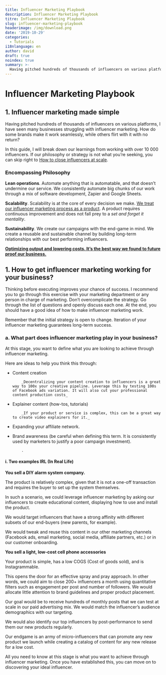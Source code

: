 ```yaml
---
title: Influencer Marketing Playbook
description: Influencer Marketing Playbook
titre: Influencer Marketing Playbook
slug: influencer-marketing-playbook
headerimage: /img/download.png
date: '2019-10-29'
categories:
  - Tutorials
i18nlanguage: en
author: david
draft: true
noindex: true
summary: >-
  Having pitched hundreds of thousands of influencers on various platforms, I have seen many businesses struggling with influencer marketing. How do some brands make it work seamlessly, while others flirt with it with no return?
---
```


# Influencer Marketing Playbook


## 1. Influencer marketing made simple


Having pitched hundreds of thousands of influencers on various platforms, I have seen many businesses struggling with influencer marketing. How do some brands make it work seamlessly, while others flirt with it with no return?


In this guide, I will break down our learnings from working with over 10 000 influencers. If our philosophy or strategy is not what you’re seeking, you can skip right to [How to close influencers at scale](https://docs.google.com/document/d/1dk_nxxNUM4PGv6p1BMyk0FRkGN3tGt6e54fGMEgLJAc/edit#).


### Encompassing Philosophy

**Lean operations**. Automate anything that is automatable, and that doesn’t undermine our service. We consistently automate big chunks of our work through a mix of software development, Zapier and Google Sheets.

**Scalability**. Scalability is at the core of every decision we make. <span style="text-decoration:underline;">We treat our influencer marketing process as a product</span>. A product requires continuous improvement and does not fall prey to a _set and forget it mentality_.

**Sustainability**. We create our campaigns with the end-game in mind. We create a reusable and sustainable channel by building long-term relationships with our best performing influencers. 

**<span style="text-decoration:underline;">Optimizing output and lowering costs. It’s the best way we found to future proof our business.</span>**


## 1. How to get influencer marketing working for your business?

Thinking before executing improves your chance of success. I recommend you to go through this exercise with your marketing department or any person in charge of marketing. Don’t overcomplicate the strategy. Go through the list of questions and openly discuss each one. At the end, you should have a good idea of how to make influencer marketing work.

Remember that the initial strategy is open to change. Iteration of your influencer marketing guarantees long-term success.


### a. What part does influencer marketing play in your business?

At this stage, you want to define what you are looking to achieve through influencer marketing. 

Here are ideas to help you think this through:



*   Content creation

            _Decentralizing your content creation to influencers is a great way to 100x your creative pipeline. Leverage this by testing 100s of Facebook ads variation. It will also cut your professional content production costs_

*   Explainer content (how-tos, tutorials)

            _If your product or service is complex, this can be a great way to create video explainers for it._

*   Expanding your affiliate network.
*   Brand awareness (be careful when defining this term. It is consistently used by marketers to justify a poor campaign investment).

            .		


	


#### i. Two examples IRL (In Real Life)

**You sell a DIY alarm system company.**

The product is relatively complex, given that it is not a one-off transaction and requires the buyer to set up the system themselves. 

In such a scenario, we could leverage influencer marketing by asking our influencers to create educational content, displaying how to use and install the product. 

We would target influencers that have a strong affinity with different subsets of our end-buyers (new parents, for example).

We would tweak and reuse this content in our other marketing channels (Facebook ads, email marketing, social media, affiliate partners, etc.) or in our customer onboarding.

**You sell a light, low-cost cell phone accessories**

Your product is simple, has a low COGS (Cost of goods sold), and is Instagrammable.

This opens the door for an effective spray and pray approach. In other words, we could aim to close 200+ influencers a month using quantitative filters such as engagement per post and number of followers. We would allocate little attention to brand guidelines and proper product placement.

Our goal would be to receive hundreds of monthly  posts that we can test at scale in our paid advertising mix. We would match the influencer’s audience demographics with our targeting.

We would also identify our top influencers by post-performance to send them our new products regularly.

Our endgame is an army of micro-influencers that can promote any new product we launch while creating a catalog of content for any new release for a low cost.

All you need to know at this stage is what you want to achieve through influencer marketing. Once you have established this, you can move on to discovering your ideal influencer.


<!-- Docs to Markdown version 1.0β17 -->
